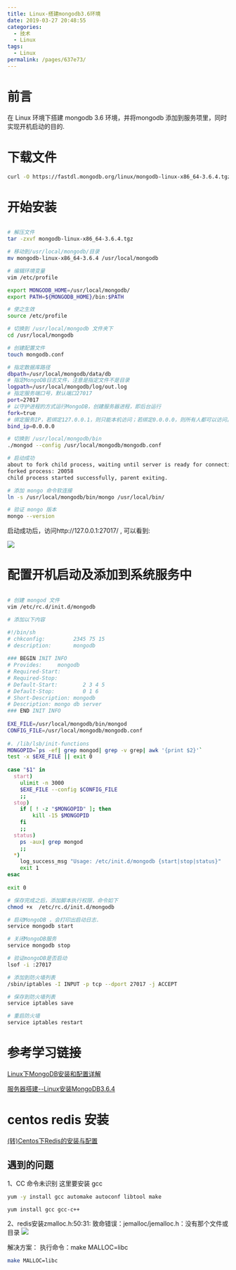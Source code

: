 ```yaml
---
title: Linux-搭建mongodb3.6环境
date: 2019-03-27 20:48:55
categories: 
  - 技术
  - Linux
tags: 
  - Linux
permalink: /pages/637e73/
---
```


# 前言
在 Linux 环境下搭建 mongodb 3.6 环境，并将mongodb 添加到服务项里，同时实现开机启动的目的.

<!--more-->

# 下载文件

```bash
curl -O https://fastdl.mongodb.org/linux/mongodb-linux-x86_64-3.6.4.tgz
```

# 开始安装

```bash

# 解压文件
tar -zxvf mongodb-linux-x86_64-3.6.4.tgz 

# 移动到/usr/local/mongodb/目录
mv mongodb-linux-x86_64-3.6.4 /usr/local/mongodb

# 编辑环境变量
vim /etc/profile

export MONGODB_HOME=/usr/local/mongodb/
export PATH=${MONGODB_HOME}/bin:$PATH

# 使之生效
source /etc/profile

# 切换到 /usr/local/mongodb 文件夹下
cd /usr/local/mongodb

# 创建配置文件
touch mongodb.conf

# 指定数据库路径
dbpath=/usr/local/mongodb/data/db
# 指定MongoDB日志文件，注意是指定文件不是目录 
logpath=/usr/local/mongodb/log/out.log
# 指定服务端口号，默认端口27017
port=27017
# 以守护进程的方式运行MongoDB，创建服务器进程，即后台运行
fork=true
# 绑定服务IP，若绑定127.0.0.1，则只能本机访问；若绑定0.0.0.0，则所有人都可以访问。
bind_ip=0.0.0.0

# 切换到 /usr/local/mongodb/bin
./mongod --config /usr/local/mongodb/mongodb.conf

# 启动成功
about to fork child process, waiting until server is ready for connections.
forked process: 20058
child process started successfully, parent exiting.

# 添加 mongo 命令软连接
ln -s /usr/local/mongodb/bin/mongo /usr/local/bin/

# 验证 mongo 版本
mongo --version

```

启动成功后，访问http://127.0.0.1:27017/ , 可以看到:

![](https://i.imgur.com/n8V3518.png)

# 配置开机启动及添加到系统服务中

```bash

# 创建 mongod 文件
vim /etc/rc.d/init.d/mongodb

# 添加以下内容

#!/bin/sh
# chkconfig:         2345 75 15
# description:       mongodb
 
### BEGIN INIT INFO
# Provides:     mongodb
# Required-Start:
# Required-Stop:
# Default-Start:        2 3 4 5
# Default-Stop:         0 1 6
# Short-Description: mongodb
# Description: mongo db server
### END INIT INFO
 
EXE_FILE=/usr/local/mongodb/bin/mongod
CONFIG_FILE=/usr/local/mongodb/mongodb.conf
 
#. /lib/lsb/init-functions
MONGOPID=`ps -ef| grep mongod| grep -v grep| awk '{print $2}'`
test -x $EXE_FILE || exit 0
 
case "$1" in
  start)
    ulimit -n 3000
    $EXE_FILE --config $CONFIG_FILE
    ;;
  stop)
    if [ ! -z "$MONGOPID" ]; then
        kill -15 $MONGOPID
    fi
    ;;
  status)
    ps -aux| grep mongod
    ;;
  *)
    log_success_msg "Usage: /etc/init.d/mongodb {start|stop|status}"
    exit 1
esac
 
exit 0

# 保存完成之后，添加脚本执行权限，命令如下
chmod +x  /etc/rc.d/init.d/mongodb 

# 启动MongoDB ，会打印出启动日志.
service mongodb start

# 关闭MongoDB服务
service mongodb stop

# 验证mongoDB是否启动
lsof -i :27017

# 添加到防火墙列表
/sbin/iptables -I INPUT -p tcp --dport 27017 -j ACCEPT

# 保存到防火墙列表
service iptables save

# 重启防火墙
service iptables restart

```

# 参考学习链接

[Linux下MongoDB安装和配置详解](https://www.cnblogs.com/pfnie/articles/6759105.html)

[服务器搭建--Linux安装MongoDB3.6.4](https://blog.csdn.net/ztx114/article/details/80061932)


# centos redis 安装
 [(转)Centos下Redis的安装与配置](https://segmentfault.com/a/1190000016012597)

## 遇到的问题
1、CC 命令未识别
这里要安装 gcc
```bash
yum -y install gcc automake autoconf libtool make

yum install gcc gcc-c++
```

2、redis安装zmalloc.h:50:31: 致命错误：jemalloc/jemalloc.h：没有那个文件或目录
![](https://i.bmp.ovh/imgs/2019/07/20a89f727ff3db01.png)

解决方案：
执行命令：make MALLOC=libc
```bash
make MALLOC=libc
```



